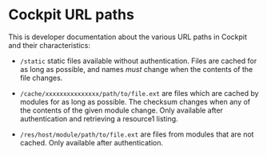 
Cockpit URL paths
=================

This is developer documentation about the various URL paths in Cockpit
and their characteristics:

 * ```/static``` static files available without authentication. Files
   are cached for as long as possible, and names *must* change when the
   contents of the file changes.

 * ```/cache/xxxxxxxxxxxxxxx/path/to/file.ext``` are files which are
   cached by modules for as long as possible. The checksum changes when
   any of the contents of the given module change. Only available after
   authentication and retrieving a resource1 listing.

 * ```/res/host/module/path/to/file.ext``` are files from modules that
   are not cached. Only available after authentication.
